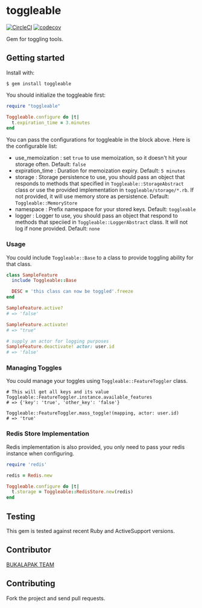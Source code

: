 # toggleable
[![CircleCI](https://circleci.com/gh/bukalapak/toggleable.svg?style=svg)](https://circleci.com/gh/bukalapak/toggleable)
[![codecov](https://codecov.io/gh/bukalapak/toggleable/branch/master/graph/badge.svg)](https://codecov.io/gh/bukalapak/toggleable)

Gem for toggling tools.

## Getting started

Install with:

```
$ gem install toggleable
```

You should initialize the toggleable first:

```ruby
require "toggleable"

Toggleable.configure do |t|
  t.expiration_time = 3.minutes
end
```

You can pass the configurations for toggleable in the block above. Here is the configurable list:

* use_memoization : set `true` to use memoization, so it doesn't hit your storage often. Default: `false`
* expiration_time : Duration for memoization expiry. Default: `5 minutes`
* storage : Storage persistence to use, you should pass an object that responds to methods that specified in `Toggleable::StorageAbstract` class or use the provided implementation in `toggleable/storage/*.rb`. If not provided, it will use memory store as persistence. Default: `Toggleable::MemoryStore`
* namespace : Prefix namespace for your stored keys. Default: `toggleable`
* logger : Logger to use, you should pass an object that respond to methods that speciied in `Toggleable::LoggerAbstract` class. It will not log if none provided. Default: `none`

### Usage

You could include `Toggleable::Base` to a class to provide toggling ability for that class.

```ruby
class SampleFeature
  include Toggleable::Base

  DESC = 'this class can now be toggled'.freeze
end

SampleFeature.active?
# => 'false'

SampleFeature.activate!
# => "true"

# supply an actor for logging purposes
SampleFeature.deactivate! actor: user.id
# => 'false'
```

### Managing Toggles

You could manage your toggles using `Toggleable::FeatureToggler` class.

```
# This will get all keys and its value
Toggleable::FeatureToggler.instance.available_features
# => {'key': 'true', 'other_key': 'false'}

Toggleable::FeatureToggler.mass_toggle!(mapping, actor: user.id)
# => 'true'
```

### Redis Store Implementation

Redis implementation is also provided, you only need to pass your redis instance when configuring.

```ruby
require 'redis'

redis = Redis.new

Toggleable.configure do |t|
  t.storage = Toggleable::RedisStore.new(redis)
end
```

## Testing

This gem is tested against recent Ruby and ActiveSupport versions.


## Contributor

[BUKALAPAK TEAM](https://github.com/bukalapak/toggleable/graphs/contributors)

## Contributing

Fork the project and send pull requests.
